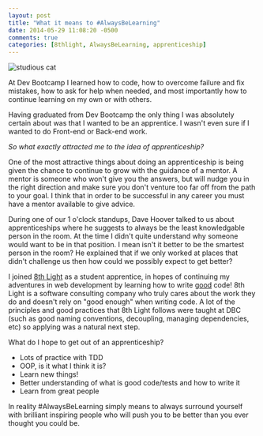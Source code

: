 ```yaml
---
layout: post
title: "What it means to #AlwaysBeLearning"
date: 2014-05-29 11:08:20 -0500
comments: true
categories: [8thlight, AlwaysBeLearning, apprenticeship]
---
```


![studious cat](http://i.imgur.com/qeOADRe.jpg)

At Dev Bootcamp I learned how to code, how to overcome failure and fix mistakes, how to ask for help when needed, and most importantly how to continue learning on my own or with others.

Having graduated from Dev Bootcamp the only thing I was absolutely certain about was that I wanted to be an apprentice. I wasn't even sure if I wanted to do Front-end or Back-end work. 

_So what exactly attracted me to the idea of apprenticeship?_
<!-- more -->
One of the most attractive things about doing an apprenticeship is being given the chance to continue to grow with the guidance of a mentor. A mentor is someone who won't give you the answers, but will nudge you in the right direction and make sure you don't venture too far off from the path to your goal. I think that in order to be successful in any career you must have a mentor available to give advice.

During one of our 1 o'clock standups, Dave Hoover talked to us about apprenticeships where he suggests to always be the least knowledgable person in the room. At the time I didn't quite understand why someone would want to be in that position. I mean isn't it better to be the smartest person in the room? He explained that if we only worked at places that didn't challenge us then how could we possibly expect to get better?

I joined [8th Light](http://www.8thlight.com/) as a student apprentice, in hopes of continuing my adventures in web development by learning how to write <u>good</u> code! 8th Light is a software consulting company who truly cares about the work they do and doesn't rely on "good enough" when writing code. A lot of the principles and good practices that 8th Light follows were taught at DBC (such as good naming conventions, decoupling, managing dependencies, etc) so applying was a natural next step. 

What do I hope to get out of an apprenticeship?  
  * Lots of practice with TDD  
  * OOP, is it what I think it is?  
  * Learn new things!  
  * Better understanding of what is good code/tests and how to write it   
  * Learn from great people

In reality #AlwaysBeLearning simply means to always surround yourself with brilliant inspiring people who will push you to be better than you ever thought you could be.



<!-- Validations in the model might work, but that's not good enough, do them at the database level.

If you let the database do the work for you, instead of Ruby, then you get a lot better performance.

Indexes are like a map from one value to a bunch of others. -->